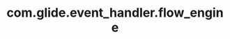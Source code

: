 ---
weight: 401
layout: page
title: com.glide.event_handler.flow_engine
description: ""
value: "com.snc.process_flow.engine.ProcessHubEventHandler"
---